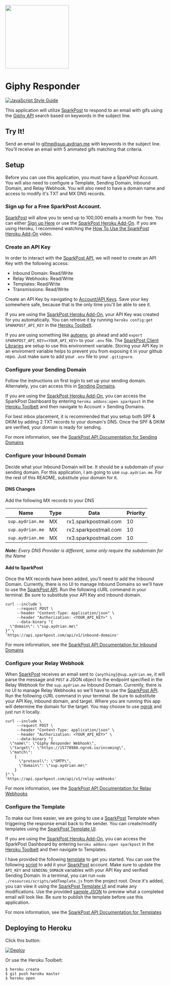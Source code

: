 <a href="https://developers.sparkpost.com"><img src="https://www.sparkpost.com/sites/default/files/attachments/SparkPost_Logo_2-Color_Gray-Orange_RGB.svg" width="200px"/></a>

# Giphy Responder
[![JavaScript Style Guide](https://img.shields.io/badge/code%20style-standard-brightgreen.svg)](http://standardjs.com/)

This application will utilize [SparkPost][1] to respond
to an email with gifs using the [Giphy API](https://github.com/Giphy/GiphyAPI) search based on keywords in the subject line.

## Try It!

Send an email to gifme@sup.aydrian.me with keywords in the subject line. You'll receive an email with 5 animated gifs matching that criteria.

## Setup

Before you can use this application, you must have a SparkPost Account. You will also need to configure a Template, Sending Domain, Inbound Domain, and Relay Webhook. You will also need to have a domain name and access to modify it's TXT and MX DNS records.

### Sign up for a Free SparkPost Account.
[SparkPost][1] will allow you to send up to 100,000 emails a month for free. You can either [Sign up Here][2] or use the [SparkPost Heroku Add-On][3]. If you are using Heroku, I recommend watching the [How To Use the SparkPost Heroku Add-On](https://www.youtube.com/watch?v=Yg4z3vVcfhI) video.

### Create an API Key
In order to interact with the [SparkPost API](https://developers.sparkpost.com/api), we will need to create an API Key with the following access:
- Inbound Domain: Read/Write
- Relay Webhooks: Read/Write
- Templates: Read/Write
- Transmissions: Read/Write

Create an API Key by navigating to [Account/API Keys](https://app.sparkpost.com/account/credentials). Save your key somewhere safe, because that is the only time you'll be able to see it.

If you are using the [SparkPost Heroku Add-On][3], your API Key was created for you automatically. You can retreive it by running `heroku config:get SPARKPOST_API_KEY` in the [Heroku Toolbelt][4].

If you are using something like [autoenv](https://github.com/kennethreitz/autoenv), go ahead and add `export SPARKPOST_API_KEY=<YOUR_API_KEY>` to your `.env` file. The [SparkPost Client Libraries][5] are setup to use this environment variable. Storing your API Key in an enviroment variable helps to prevent you from exposing it in your github repo. Just make sure to add your `.env` file to your `.gitignore`.

### Configure your Sending Domain
Follow the instructions on first login to set up your sending domain. Alternately, you can access this in [Sending Domains](https://app.sparkpost.com/account/sending-domains).

If you are using the [SparkPost Heroku Add-On][3], you can access the SparkPost Dashboard by entering `heroku addons:open sparkpost` in the [Heroku Toolbelt][4] and then navigate to Account > Sending Domains.

For best inbox placement, it is recommended that you setup both SPF & DKIM by adding 2 TXT records to your domain's DNS. Once the SPF & DKIM are verified, your domain is ready for sending.

For more information, see the [SparkPost API Documentation for Sending Domains](https://developers.sparkpost.com/api/sending-domains)

### Configure your Inbound Domain
Decide what your Inbound Domain will be. It should be a subdomain of your sending domain. For this application, I am going to use `sup.aydrian.me`. For the rest of this README, substitute your domain for it.

#### DNS Changes
Add the following MX records to your DNS

Name | Type | Data | Priority
---- | ---- | ---- | --------
`sup.aydrian.me` | MX | rx1.sparkpostmail.com | 10
`sup.aydrian.me` | MX | rx2.sparkpostmail.com | 10
`sup.aydrian.me` | MX | rx3.sparkpostmail.com | 10

_**Note:** Every DNS Provider is different, some only require the subdomain for the Name_

#### Add to SparkPost
Once the MX records have been added, you'll need to add the Inbound Domain. Currently, there is no UI to manage Inbound Domains so we'll have to use the [SparkPost API](https://developers.sparkpost.com/api/). Run the following cURL command in your terminal. Be sure to substitute your API Key and inbound domain.

```
curl --include \
     --request POST \
     --header "Content-Type: application/json" \
     --header "Authorization: <YOUR_API_KEY>" \
     --data-binary "{
  \"domain\": \"sup.aydrian.me\"
}" \
'https://api.sparkpost.com/api/v1/inbound-domains'
```

For more information, see the [SparkPost API Documentation for Inbound Domains](https://developers.sparkpost.com/api/inbound-domains)

### Configure your Relay Webhook
When [SparkPost][1] receives an email sent to `{anything}@sup.aydrian.me`, it will parse the message and `POST` a JSON object to the endpoint specified in the Relay Webhook for the `sup.aydrian.me` Inbound Domain. Currently, there is no UI to manage Relay Webhooks so we'll have to use the [SparkPost API](https://developers.sparkpost.com/api/). Run the following cURL command in your terminal. Be sure to substitute your API Key, inbound domain, and target. Where you are running this app will determine the domain for the target. You may choose to use [ngrok](https://ngrok.com/) and just run it locally.

```
curl --include \
     --request POST \
     --header "Content-Type: application/json" \
     --header "Authorization: <YOUR_API_KEY>" \
     --data-binary "{
  \"name\": \"Giphy Responder Webhook\",
  \"target\": \"https://15778980.ngrok.io/incoming\",
  \"match\":
    {
      \"protocol\": \"SMTP\",
      \"domain\": \"sup.aydrian.me\"
    }
}" \
'https://api.sparkpost.com/api/v1/relay-webhooks'
```

For more information, see the [SparkPost API Documentation for Relay Webhooks](https://developers.sparkpost.com/api/relay-webhooks)

### Configure the Template
To make our lives easier, we are going to use a [SparkPost][1] Template when triggering the response email back to the sender. You can create/modify templates using the [SparkPost Template UI](https://app.sparkpost.com/templates).

If you are using the [SparkPost Heroku Add-On][3], you can access the SparkPost Dashboard by entering `heroku addons:open sparkpost` in the [Heroku Toolbelt][4] and then navigate to Templates.

I have provided the following [template](/resources/template.html) to get you started. You can use the following [script](/resources/scripts/addTemplate.js) to add it your [SparkPost][1] account. Make sure to update the `API_KEY` and `SENDING_DOMAIN` variables with your API Key and verified Sending Domain. In a terminal, you can run `node ./resources/scripts/addTemplate.js` from the project root. Once it's added, you can view it using the [SparkPost Template UI](https://app.sparkpost.com/templates) and make any modifications. Use the provided [sample JSON](/resources/sample.json) to preview what a completed email will look like. Be sure to publish the template before use this application.

For more information, see the [SparkPost API Documentation for Templates](https://developers.sparkpost.com/api/templates)

## Deploying to Heroku

Click this button:

[![Deploy](https://www.herokucdn.com/deploy/button.svg)](https://heroku.com/deploy)

Or use the Heroku Toolbelt:

```
$ heroku create
$ git push heroku master
$ heroku open
```

[1]: https://www.sparkpost.com/
[2]: https://app.sparkpost.com/sign-up?src=Dev-Website&sfdcid=701600000011daf&_ga=1.204138960.1347218848.1425988764
[3]: https://elements.heroku.com/addons/sparkpost
[4]: https://toolbelt.heroku.com/
[5]: https://developers.sparkpost.com/
